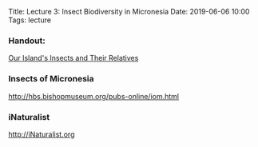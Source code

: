 Title: Lecture 3: Insect Biodiversity in Micronesia
Date: 2019-06-06 10:00
Tags: lecture

### Handout:
[Our Island's Insects and Their Relatives](/pdfs/InsectBiology.pdf)

### Insects of Micronesia
<http://hbs.bishopmuseum.org/pubs-online/iom.html>

### iNaturalist
<http://iNaturalist.org>

